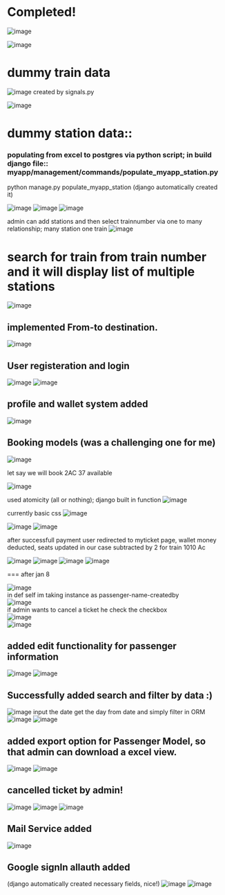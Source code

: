 # Completed!

![image](https://github.com/Ayush-gupta-dev/RAILWAY-ROUND2/assets/137040550/6f6c72c3-e357-4116-b191-6b647edfa518)

![image](https://github.com/Ayush-gupta-dev/RAILWAY-ROUND2/assets/137040550/1116ff88-59f6-4291-b046-e8c483decc93)


# dummy train data

![image](https://github.com/Ayush-gupta-dev/RAILWAY-ROUND2/assets/137040550/9ae3c456-5f57-4909-b83e-356f71d4d3b6)
created by signals.py

![image](https://github.com/Ayush-gupta-dev/RAILWAY-ROUND2/assets/137040550/14ed53ea-bea3-4ee6-869d-9e6d3ede1635)

# dummy station data::

### populating from excel to postgres via python script; in build django file:: myapp/management/commands/populate_myapp_station.py 
python manage.py populate_myapp_station (django automatically created it)

![image](https://github.com/Ayush-gupta-dev/RAILWAY-ROUND2/assets/137040550/3f26c01a-b359-421f-b1dc-5e6dd134019f)
![image](https://github.com/Ayush-gupta-dev/RAILWAY-ROUND2/assets/137040550/5c0feaa4-537c-4319-885e-e9475fe1f462)
![image](https://github.com/Ayush-gupta-dev/RAILWAY-ROUND2/assets/137040550/aff43a63-26e7-47c1-8dc7-5f69569a177a)

admin can add stations and then select trainnumber via one to many relationship; many station one train
![image](https://github.com/Ayush-gupta-dev/RAILWAY-ROUND2/assets/137040550/1f68c193-90a3-4d2a-a5fe-836e1a767a66)

# search for train from train number and it will display list of multiple stations

![image](https://github.com/Ayush-gupta-dev/RAILWAY-ROUND2/assets/137040550/8954a9a3-6b9d-44a9-884c-8bc24cc9c1f4)


## implemented From-to destination.

![image](https://github.com/Ayush-gupta-dev/RAILWAY-ROUND2/assets/137040550/ef56cc52-64de-43be-a68a-bad26ded0f79)

## User registeration and login

![image](https://github.com/Ayush-gupta-dev/RAILWAY-ROUND2/assets/137040550/b3549459-974a-4eb5-9470-7ed30dd67904)
![image](https://github.com/Ayush-gupta-dev/RAILWAY-ROUND2/assets/137040550/73924ff4-ffc1-4d3b-a20d-27643b5e3783)

## profile and wallet system added
![image](https://github.com/Ayush-gupta-dev/RAILWAY-ROUND2/assets/137040550/5a174301-5c60-4673-8a24-2815704c030d)

## Booking models (was a challenging one for me)

![image](https://github.com/Ayush-gupta-dev/RAILWAY-ROUND2/assets/137040550/b96ba347-9bcd-4bed-bad1-0962ddf20f62)

let say we will book 2AC 37 available

![image](https://github.com/Ayush-gupta-dev/RAILWAY-ROUND2/assets/137040550/aba1b221-4b37-4481-9918-49a0af2c2f1e)

used atomicity (all or nothing); django built in function
![image](https://github.com/Ayush-gupta-dev/RAILWAY-ROUND2/assets/137040550/e98b312e-746e-40ca-945a-fdf1331fbad2)

currently basic css 
![image](https://github.com/Ayush-gupta-dev/RAILWAY-ROUND2/assets/137040550/7389e2b4-8436-4617-b5f3-56c0e86e9e0c)

![image](https://github.com/Ayush-gupta-dev/RAILWAY-ROUND2/assets/137040550/740ba715-9acf-4b42-9e31-8aeffd25deae)
![image](https://github.com/Ayush-gupta-dev/RAILWAY-ROUND2/assets/137040550/ad49beca-f8c8-4bd9-9579-33b0584e927a)

after successfull payment user redirected to myticket page, wallet money deducted, seats updated in our case subtracted by 2 for train 1010 Ac

![image](https://github.com/Ayush-gupta-dev/RAILWAY-ROUND2/assets/137040550/ed67f764-3b14-4acb-915d-07bb3dcc3cc7)
![image](https://github.com/Ayush-gupta-dev/RAILWAY-ROUND2/assets/137040550/d11530d6-a98a-4b82-80f1-114a2f082502)
![image](https://github.com/Ayush-gupta-dev/RAILWAY-ROUND2/assets/137040550/dd4821b6-cd81-49c6-b8e4-64ff88813880)
![image](https://github.com/Ayush-gupta-dev/RAILWAY-ROUND2/assets/137040550/2efd5594-dbf7-4c6c-b4b4-632e426eaec7)

===
after jan 8
<br>


![image](https://github.com/Ayush-gupta-dev/RAILWAY-ROUND2/assets/137040550/c19685b5-43c3-4887-b598-26e52f2a777a) <br>
in def self im taking instance as passenger-name-createdby<br>
![image](https://github.com/Ayush-gupta-dev/RAILWAY-ROUND2/assets/137040550/81df86dc-ea7b-4139-85d5-843da78cc4b0) <br>
if admin wants to cancel a ticket he check the checkbox <br>
![image](https://github.com/Ayush-gupta-dev/RAILWAY-ROUND2/assets/137040550/4836aebe-fe5c-4dab-94e9-f6c2e8ceb241) <br>
![image](https://github.com/Ayush-gupta-dev/RAILWAY-ROUND2/assets/137040550/04c3f7aa-bbc2-4b58-84ae-4fe0b74dc0da)

## added edit functionality for passenger information
![image](https://github.com/Ayush-gupta-dev/RAILWAY-ROUND2/assets/137040550/3089d644-b27e-49ab-b3e2-d766fa4e2a15)
![image](https://github.com/Ayush-gupta-dev/RAILWAY-ROUND2/assets/137040550/c7cd3d06-6ae4-4840-a304-1804cfb3e7bf)

## Successfully added search and filter by data :)
![image](https://github.com/Ayush-gupta-dev/RAILWAY-ROUND2/assets/137040550/e0290be6-e74f-401b-9bdd-97af780d1ca1)
input the date get the day from date and simply filter in ORM
![image](https://github.com/Ayush-gupta-dev/RAILWAY-ROUND2/assets/137040550/8823784d-03d5-43cd-92b5-91ff28389438)
![image](https://github.com/Ayush-gupta-dev/RAILWAY-ROUND2/assets/137040550/ccff6e6d-219c-4a01-acb8-2564543967ab)

## added export  option for Passenger Model, so that admin can download a excel view.

![image](https://github.com/Ayush-gupta-dev/RAILWAY-ROUND2/assets/137040550/7b2f337b-66fb-4387-897c-6e20f5c9ed1e)
![image](https://github.com/Ayush-gupta-dev/RAILWAY-ROUND2/assets/137040550/106da77b-1c5f-4537-8b72-0669bc58ea48)

## cancelled ticket by admin!
![image](https://github.com/Ayush-gupta-dev/RAILWAY-ROUND2/assets/137040550/04c1736c-fd58-4274-a110-31a42bf26734)
![image](https://github.com/Ayush-gupta-dev/RAILWAY-ROUND2/assets/137040550/1b649a8e-e127-4189-9452-986e48ef1995)
![image](https://github.com/Ayush-gupta-dev/RAILWAY-ROUND2/assets/137040550/bfdd11c5-2e66-434a-b5b7-9f7b7feb631d)

## Mail Service added

![image](https://github.com/Ayush-gupta-dev/RAILWAY-ROUND2/assets/137040550/717e42ec-ae73-425e-9de2-8eed692984a5)

## Google signIn allauth added
(django automatically created necessary fields, nice!)
![image](https://github.com/Ayush-gupta-dev/RAILWAY-ROUND2/assets/137040550/16f37c39-1f4c-4466-ac29-a450563775aa)
![image](https://github.com/Ayush-gupta-dev/RAILWAY-ROUND2/assets/137040550/55998334-9c33-4b10-9a32-672adc8db5bb)

